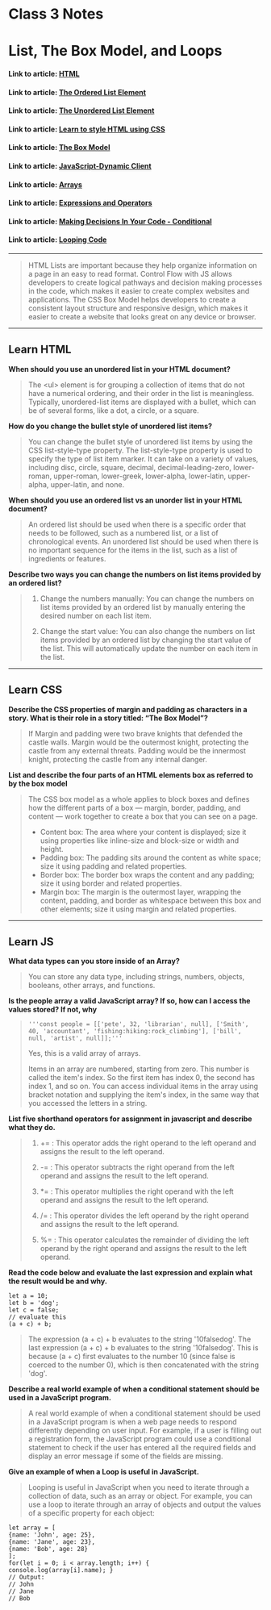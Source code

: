 # Class 3 Notes

# List, The Box Model, and Loops

#### Link to article: [HTML](https://developer.mozilla.org/en-US/docs/Web/HTML)
#### Link to article: [The Ordered List Element](https://developer.mozilla.org/en-US/docs/Web/HTML/Element/ol)
#### Link to article: [The Unordered List Element](https://developer.mozilla.org/en-US/docs/Web/HTML/Element/ul)
#### Link to article: [Learn to style HTML using CSS](https://developer.mozilla.org/en-US/docs/Learn/CSS)
#### Link to article: [The Box Model](https://developer.mozilla.org/en-US/docs/Learn/CSS/Building_blocks/The_box_model)
#### Link to article: [JavaScript-Dynamic Client](https://developer.mozilla.org/en-US/docs/Learn/JavaScript)
#### Link to article: [Arrays](https://developer.mozilla.org/en-US/docs/Learn/JavaScript/First_steps/Arrays)
#### Link to article: [Expressions and Operators](https://developer.mozilla.org/en-US/docs/Web/JavaScript/Guide/Expressions_and_Operators)
#### Link to article: [Making Decisions In Your Code - Conditional](https://developer.mozilla.org/en-US/docs/Learn/JavaScript/Building_blocks/conditionals)
#### Link to article: [Looping Code](https://developer.mozilla.org/en-US/docs/Learn/JavaScript/Building_blocks/Looping_code)

***
>HTML Lists are important because they help organize information on a page in an easy to read format. Control Flow with JS allows developers to create logical pathways and decision making processes in the code, which makes it easier to create complex websites and applications. The CSS Box Model helps developers to create a consistent layout structure and responsive design, which makes it easier to create a website that looks great on any device or browser.


***
## Learn HTML

**When should you use an unordered list in your HTML document?**
>The \<ul> element is for grouping a collection of items that do not have a numerical ordering, and their order in the list is meaningless. Typically, unordered-list items are displayed with a bullet, which can be of several forms, like a dot, a circle, or a square. 

**How do you change the bullet style of unordered list items?**
>You can change the bullet style of unordered list items by using the CSS list-style-type property. The list-style-type property is used to specify the type of list item marker. It can take on a variety of values, including disc, circle, square, decimal, decimal-leading-zero, lower-roman, upper-roman, lower-greek, lower-alpha, lower-latin, upper-alpha, upper-latin, and none.

**When should you use an ordered list vs an unorder list in your HTML document?**
>An ordered list should be used when there is a specific order that needs to be followed, such as a numbered list, or a list of chronological events. An unordered list should be used when there is no important sequence for the items in the list, such as a list of ingredients or features.


**Describe two ways you can change the numbers on list items provided by an ordered list?**
>1. Change the numbers manually: You can change the numbers on list items provided by an ordered list by manually entering the desired number on each list item.
>
>2. Change the start value: You can also change the numbers on list items provided by an ordered list by changing the start value of the list. This will automatically update the number on each item in the list.


***
## Learn CSS
**Describe the CSS properties of margin and padding as characters in a story. What is their role in a story titled: “The Box Model”?**
> If Margin and padding were two brave knights that defended the castle walls. Margin would be the outermost knight, protecting the castle from any external threats. Padding would be the innermost knight, protecting the castle from any internal danger.

**List and describe the four parts of an HTML elements box as referred to by the box model**
>The CSS box model as a whole applies to block boxes and defines how the different parts of a box — margin, border, padding, and content — work together to create a box that you can see on a page.
>
> - Content box: The area where your content is displayed; size it using properties like inline-size and block-size or width and height.
> - Padding box: The padding sits around the content as white space; size it using padding and related properties.
> - Border box: The border box wraps the content and any padding; size it using border and related properties.
> - Margin box: The margin is the outermost layer, wrapping the content, padding, and border as whitespace between this box and other elements; size it using margin and related properties.


***
## Learn JS

**What data types can you store inside of an Array?**
>You can store any data type, including strings, numbers, objects, booleans, other arrays, and functions.

**Is the people array a valid JavaScript array? If so, how can I access the values stored? If not, why**
>     '''const people = [['pete', 32, 'librarian', null], ['Smith', 40, 'accountant', 'fishing:hiking:rock_climbing'], ['bill', null, 'artist', null]];'''
>Yes, this is a valid array of arrays.
>
>Items in an array are numbered, starting from zero. This number is called the item's index. So the first item has index 0, the second has index 1, and so on. You can access individual items in the array using bracket notation and supplying the item's index, in the same way that you accessed the letters in a string.

**List five shorthand operators for assignment in javascript and describe what they do.**
>1. += : This operator adds the right operand to the left operand and assigns the result to the left operand.
>
>2. -= : This operator subtracts the right operand from the left operand and assigns the result to the left operand.
>
>3. *= : This operator multiplies the right operand with the left operand and assigns the result to the left operand.
>
>4. /= : This operator divides the left operand by the right operand and assigns the result to the left operand.
>
>5. %= : This operator calculates the remainder of dividing the left operand by the right operand and assigns the result to the left operand.

**Read the code below and evaluate the last expression and explain what the result would be and why.**
>
    let a = 10;
    let b = 'dog';
    let c = false;
    // evaluate this
    (a + c) + b;
>The expression (a + c) + b evaluates to the string '10falsedog'.
>The last expression (a + c) + b evaluates to the string '10falsedog'. This is because (a + c) first evaluates to the number 10 (since false is coerced to the number 0), which is then concatenated with the string 'dog'.

**Describe a real world example of when a conditional statement should be used in a JavaScript program.**
>A real world example of when a conditional statement should be used in a JavaScript program is when a web page needs to respond differently depending on user input. For example, if a user is filling out a registration form, the JavaScript program could use a conditional statement to check if the user has entered all the required fields and display an error message if some of the fields are missing.

**Give an example of when a Loop is useful in JavaScript.**
>Looping is useful in JavaScript when you need to iterate through a collection of data, such as an array or object. For example, you can use a loop to iterate through an array of objects and output the values of a specific property for each object: 
>
    let array = [
    {name: 'John', age: 25},
    {name: 'Jane', age: 23},
    {name: 'Bob', age: 28}
    ];
    for(let i = 0; i < array.length; i++) {
    console.log(array[i].name); }
    // Output: 
    // John
    // Jane
    // Bob